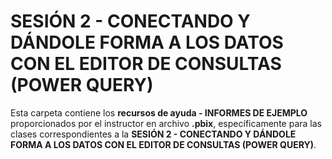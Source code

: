 # SESIÓN 2 - CONECTANDO Y DÁNDOLE FORMA A LOS DATOS CON EL EDITOR DE CONSULTAS (POWER QUERY)

Esta carpeta contiene los **recursos de ayuda - INFORMES DE EJEMPLO** proporcionados por el instructor en archivo **.pbix**, específicamente para las clases correspondientes a la **SESIÓN 2 - CONECTANDO Y DÁNDOLE FORMA A LOS DATOS CON EL EDITOR DE CONSULTAS (POWER QUERY)**.